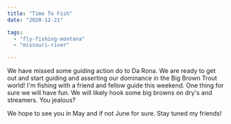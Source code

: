 ```yaml
---
title: "Time To Fish"
date: "2020-12-21"

tags: 
  - "fly-fishing-montana"
  - "missouri-river"

---
```


We have missed some guiding action do to Da Rona. We are ready to get out and start guiding and asserting our dominance in the Big Brown Trout world! I'm fishing with a friend and fellow guide this weekend. One thing for sure we will have fun. We will likely hook some big browns on dry's and streamers. You jealous?

We hope to see you in May and if not June for sure. Stay tuned my friends!
